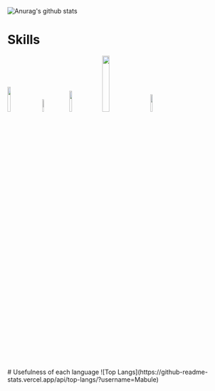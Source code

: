![Anurag's github stats](https://github-readme-stats.vercel.app/api?username=Mabule&show_icons=true&theme=monokai)
# Skills
<div>
  <img src="https://upload.wikimedia.org/wikipedia/commons/thumb/6/61/HTML5_logo_and_wordmark.svg/langfr-195px-HTML5_logo_and_wordmark.svg.png" width="12%">&emsp;
  <img src="https://upload.wikimedia.org/wikipedia/commons/thumb/d/d5/CSS3_logo_and_wordmark.svg/1200px-CSS3_logo_and_wordmark.svg.png" width="8.5%">&emsp;
  <img src="https://upload.wikimedia.org/wikipedia/commons/thumb/9/99/Unofficial_JavaScript_logo_2.svg/1200px-Unofficial_JavaScript_logo_2.svg.png" width="11%">&emsp;
  <img src="https://upload.wikimedia.org/wikipedia/commons/thumb/2/27/PHP-logo.svg/1200px-PHP-logo.svg.png" width="18%">&emsp;
  <img src="https://upload.wikimedia.org/wikipedia/commons/thumb/c/c3/Python-logo-notext.svg/600px-Python-logo-notextsvg.png" width="10%">
</div>
# Usefulness of each language
![Top Langs](https://github-readme-stats.vercel.app/api/top-langs/?username=Mabule)
